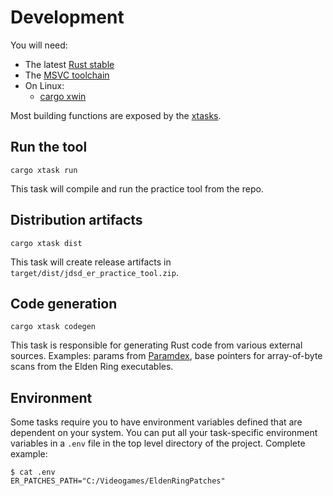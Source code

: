 # Development

You will need:

- The latest [Rust stable](https://rustup.rs/)
- The [MSVC toolchain](https://visualstudio.microsoft.com/vs/features/cplusplus/)
- On Linux:
  - [cargo xwin](https://github.com/rust-cross/cargo-xwin)

Most building functions are exposed by the [xtasks](https://github.com/matklad/cargo-xtask).

## Run the tool

```
cargo xtask run
```

This task will compile and run the practice tool from the repo.

## Distribution artifacts

```
cargo xtask dist
```

This task will create release artifacts in `target/dist/jdsd_er_practice_tool.zip`.

## Code generation

```
cargo xtask codegen
```

This task is responsible for generating Rust code from various external sources.
Examples: params from [Paramdex](https://github.com/soulsmods/Paramdex), base pointers for
array-of-byte scans from the Elden Ring executables.

## Environment

Some tasks require you to have environment variables defined that are dependent on your system.
You can put all your task-specific environment variables in a `.env` file in the top level directory
of the project. Complete example:

```
$ cat .env
ER_PATCHES_PATH="C:/Videogames/EldenRingPatches"
```
